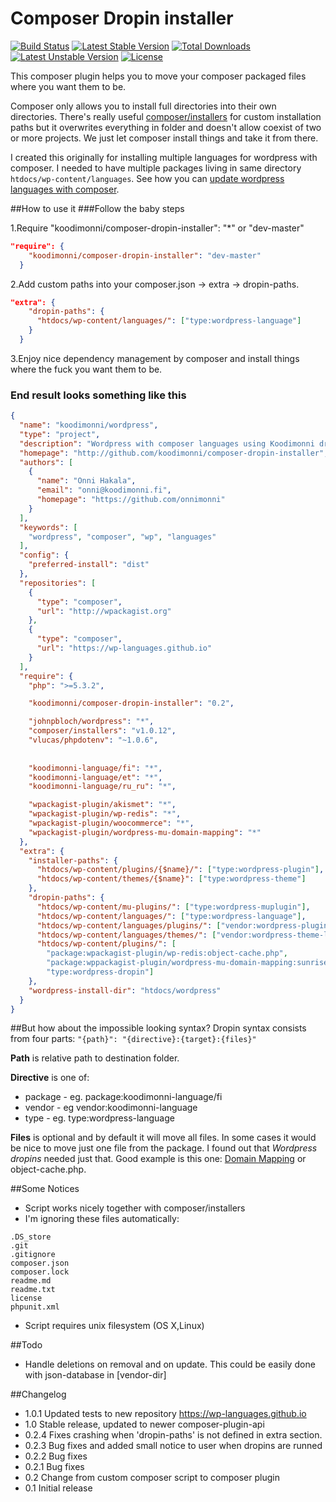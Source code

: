 # Composer Dropin installer

[![Build Status](https://travis-ci.org/Koodimonni/Composer-Dropin-Installer.svg?branch=master)](https://travis-ci.org/Koodimonni/Composer-Dropin-Installer) [![Latest Stable Version](https://poser.pugx.org/koodimonni/composer-dropin-installer/v/stable)](https://packagist.org/packages/koodimonni/composer-dropin-installer) [![Total Downloads](https://poser.pugx.org/koodimonni/composer-dropin-installer/downloads)](https://packagist.org/packages/koodimonni/composer-dropin-installer) [![Latest Unstable Version](https://poser.pugx.org/koodimonni/composer-dropin-installer/v/unstable)](https://packagist.org/packages/koodimonni/composer-dropin-installer) [![License](https://poser.pugx.org/koodimonni/composer-dropin-installer/license)](https://packagist.org/packages/koodimonni/composer-dropin-installer)

This composer plugin helps you to move your composer packaged files where you want them to be.

Composer only allows you to install full directories into their own directories. There's really useful [composer/installers](https://github.com/composer/installers) for custom installation paths but it overwrites everything in folder and doesn't allow coexist of two or more projects. We just let composer install things and take it from there.

I created this originally for installing multiple languages for wordpress with composer. I needed to have multiple packages living in same directory ```htdocs/wp-content/languages```. See how you can [update wordpress languages with composer](https://wp-languages.github.io).

##How to use it
###Follow the baby steps

1.Require "koodimonni/composer-dropin-installer": "*" or "dev-master"
```json
"require": {
    "koodimonni/composer-dropin-installer": "dev-master"
  }
```
2.Add custom paths into your composer.json -> extra -> dropin-paths.
```json
"extra": {
    "dropin-paths": {
      "htdocs/wp-content/languages/": ["type:wordpress-language"]
    }
  }
```
3.Enjoy nice dependency management by composer and install things where the fuck you want them to be.

### End result looks something like this
```json
{
  "name": "koodimonni/wordpress",
  "type": "project",
  "description": "Wordpress with composer languages using Koodimonni dropin installer",
  "homepage": "http://github.com/koodimonni/composer-dropin-installer",
  "authors": [
    {
      "name": "Onni Hakala",
      "email": "onni@koodimonni.fi",
      "homepage": "https://github.com/onnimonni"
    }
  ],
  "keywords": [
    "wordpress", "composer", "wp", "languages"
  ],
  "config": {
    "preferred-install": "dist"
  },
  "repositories": [
    {
      "type": "composer",
      "url": "http://wpackagist.org"
    },
    {
      "type": "composer",
      "url": "https://wp-languages.github.io"
    }
  ],
  "require": {
    "php": ">=5.3.2",

    "koodimonni/composer-dropin-installer": "0.2",

    "johnpbloch/wordpress": "*",
    "composer/installers": "v1.0.12",
    "vlucas/phpdotenv": "~1.0.6",
    
    
    "koodimonni-language/fi": "*",
    "koodimonni-language/et": "*",
    "koodimonni-language/ru_ru": "*",

    "wpackagist-plugin/akismet": "*",
    "wpackagist-plugin/wp-redis": "*",
    "wpackagist-plugin/woocommerce": "*",
    "wpackagist-plugin/wordpress-mu-domain-mapping": "*"
  },
  "extra": {
    "installer-paths": {
      "htdocs/wp-content/plugins/{$name}/": ["type:wordpress-plugin"],
      "htdocs/wp-content/themes/{$name}": ["type:wordpress-theme"]
    },
    "dropin-paths": {
      "htdocs/wp-content/mu-plugins/": ["type:wordpress-muplugin"],
      "htdocs/wp-content/languages/": ["type:wordpress-language"],
      "htdocs/wp-content/languages/plugins/": ["vendor:wordpress-plugin-language"],
      "htdocs/wp-content/languages/themes/": ["vendor:wordpress-theme-language"],
      "htdocs/wp-content/plugins/": [
        "package:wpackagist-plugin/wp-redis:object-cache.php",
        "package:wppackagist-plugin/wordpress-mu-domain-mapping:sunrise.php",
        "type:wordpress-dropin"]
    },
    "wordpress-install-dir": "htdocs/wordpress"
  }
}
```

##But how about the impossible looking syntax?
Dropin syntax consists from four parts: ```"{path}": "{directive}:{target}:{files}"```

**Path** is relative path to destination folder.

**Directive** is one of:
* package -  eg. package:koodimonni-language/fi
* vendor - eg vendor:koodimonni-language
* type - eg. type:wordpress-language

**Files** is optional and by default it will move all files.
In some cases it would be nice to move just one file from the package.
I found out that *Wordpress dropins* needed just that. Good example is this one: [Domain Mapping](https://wordpress.org/plugins/wordpress-mu-domain-mapping/) or object-cache.php.

##Some Notices
* Script works nicely together with composer/installers
* I'm ignoring these files automatically:
```
.DS_store
.git
.gitignore
composer.json
composer.lock
readme.md
readme.txt
license
phpunit.xml
```
* Script requires unix filesystem (OS X,Linux)

##Todo
* Handle deletions on removal and on update. This could be easily done with json-database in [vendor-dir]

##Changelog
* 1.0.1 Updated tests to new repository https://wp-languages.github.io
* 1.0 Stable release, updated to newer composer-plugin-api
* 0.2.4 Fixes crashing when 'dropin-paths' is not defined in extra section.
* 0.2.3 Bug fixes and added small notice to user when dropins are runned
* 0.2.2 Bug fixes
* 0.2.1 Bug fixes
* 0.2 Change from custom composer script to composer plugin
* 0.1 Initial release
